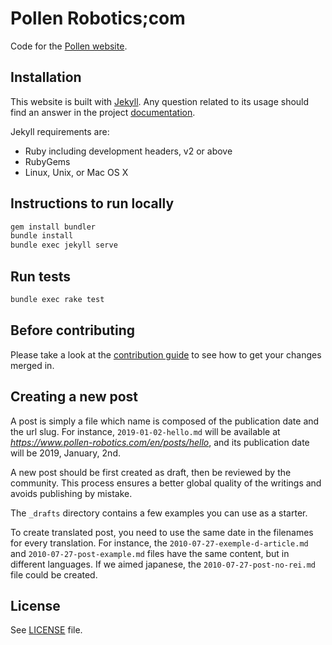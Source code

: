 # Pollen Robotics;com

Code for the [Pollen website](https://www.pollen-robotics.com).

## Installation

This website is built with [Jekyll](http://jekyllrb.com/). Any question related to its usage should find an answer in the project [documentation](http://jekyllrb.com/docs/home/).

Jekyll requirements are:

- Ruby including development headers, v2 or above
- RubyGems
- Linux, Unix, or Mac OS X

## Instructions to run locally

```bash
gem install bundler
bundle install
bundle exec jekyll serve
```

## Run tests

```bash
bundle exec rake test
```

## Before contributing

Please take a look at the [contribution guide](CONTRIBUTING.md) to see how to get your changes merged in.

## Creating a new post

A post is simply a file which name is composed of the publication date and the url slug. For instance, `2019-01-02-hello.md` will be available at *https://www.pollen-robotics.com/en/posts/hello*, and its publication date will be 2019, January, 2nd.

A new post should be first created as draft, then be reviewed by the community. This process ensures a better global quality of the writings and avoids publishing by mistake.

The `_drafts` directory contains a few examples you can use as a starter.

To create translated post, you need to use the same date in the filenames for every translation. For instance, the `2010-07-27-exemple-d-article.md` and `2010-07-27-post-example.md` files have the same content, but in different languages. If we aimed japanese, the `2010-07-27-post-no-rei.md` file could be created.

## License

See [LICENSE](LICENSE.md) file.
